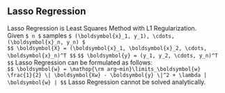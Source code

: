 ## Lasso Regression
Lasso Regression is Least Squares Method with L1 Regularization.<br>
Given `$ n $` samples `$ (\boldsymbol{x}_1, y_1), \cdots, (\boldsymbol{x}_n, y_n) $`<br>
`$$ \boldsymbol{X} = (\boldsymbol{x}_1, \boldsymbol{x}_2, \cdots, \boldsymbol{x}_n)^T $$`
`$$ \boldsymbol{y} = (y_1, y_2, \cdots, y_n)^T $$`
Lasso Regression can be formulated as follows:<br>
`$$ \boldsymbol{w} = \mathop{\rm arg~min}\limits_\boldsymbol{w} \frac{1}{2} \| \boldsymbol{Xw} - \boldsymbol{y} \|^2 + \lambda | \boldsymbol{w} | $$`
Lasso Regression cannot be solved analytically.


